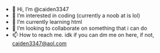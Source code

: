 - 👋 Hi, I’m @caiden3347
- 👀 I’m interested in coding (currently a noob at is lol)
- 🌱 I’m currently learning html
- 💞️ I’m looking to collaborate on something that i can do
- 📫 How to reach me. idk if you can dm me on here, if not, caiden3347@aol.com 

<!---
caiden3347/caiden3347 is a ✨ special ✨ repository because its `README.md` (this file) appears on your GitHub profile.
You can click the Preview link to take a look at your changes.
--->
